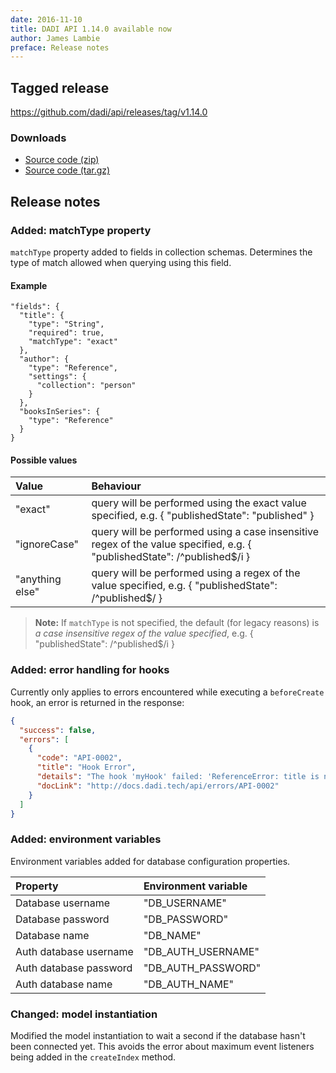 ```yaml
---
date: 2016-11-10
title: DADI API 1.14.0 available now
author: James Lambie
preface: Release notes
---
```


## Tagged release

https://github.com/dadi/api/releases/tag/v1.14.0

### Downloads

- [Source code (zip)](https://github.com/dadi/api/archive/v1.14.0.zip)
- [Source code (tar.gz)](https://github.com/dadi/api/archive/v1.14.0.tar.gz)

## Release notes

### Added: matchType property

`matchType` property added to fields in collection schemas. Determines the type of match allowed when querying using this field. 

#### Example
```
"fields": {
  "title": {
    "type": "String",
    "required": true,
    "matchType": "exact"
  },
  "author": {
    "type": "Reference",
    "settings": {
      "collection": "person"
    }
  },
  "booksInSeries": {
    "type": "Reference"
  }
}
```

#### Possible values

|Value | Behaviour
|:---|:-----
| "exact" | query will be performed using the exact value specified, e.g. { "publishedState": "published" }
| "ignoreCase" | query will be performed using a case insensitive regex of the value specified, e.g. { "publishedState": /^published$/i }
| "anything else" | query will be performed using a regex of the value specified, e.g. { "publishedState": /^published$/ }

> **Note:** If `matchType` is not specified, the default (for legacy reasons) is _a case insensitive regex of the value specified_, e.g. { "publishedState": /^published$/i }

### Added: error handling for hooks

Currently only applies to errors encountered while executing a `beforeCreate` hook, an error is returned in the response:

```json
{
  "success": false,
  "errors": [
    {
      "code": "API-0002",
      "title": "Hook Error",
      "details": "The hook 'myHook' failed: 'ReferenceError: title is not defined'",
      "docLink": "http://docs.dadi.tech/api/errors/API-0002"
    }
  ]
}
```

### Added: environment variables

Environment variables added for database configuration properties.

|Property | Environment variable
|:---|:-----
|Database username| "DB_USERNAME"
|Database password| "DB_PASSWORD"
|Database name| "DB_NAME"
|Auth database username| "DB_AUTH_USERNAME"
|Auth database password| "DB_AUTH_PASSWORD"
|Auth database name| "DB_AUTH_NAME"

### Changed: model instantiation

Modified the model instantiation to wait a second if the database hasn't been connected yet. This avoids the error about maximum event listeners being added in the `createIndex` method.

